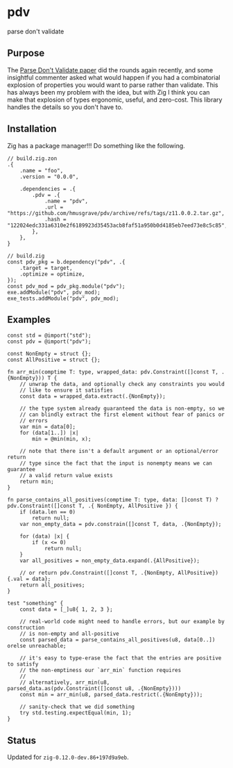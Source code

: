 # pdv

parse don't validate

## Purpose

The [Parse Don't Validate paper](https://lexi-lambda.github.io/blog/2019/11/05/parse-don-t-validate/) did the rounds again recently, and some insightful commenter asked what would happen if you had a combinatorial explosion of properties you would want to parse rather than validate. This has always been my problem with the idea, but with Zig I think you can make that explosion of types ergonomic, useful, and zero-cost. This library handles the details so you don't have to.

## Installation

Zig has a package manager!!! Do something like the following.

```zig
// build.zig.zon
.{
    .name = "foo",
    .version = "0.0.0",

    .dependencies = .{
        .pdv = .{
            .name = "pdv",
            .url = "https://github.com/hmusgrave/pdv/archive/refs/tags/z11.0.0.2.tar.gz",
            .hash = "122024edc331a6310e2f6189923d35453acb8faf51a950b0d4185eb7eed73e8c5c85",
        },
    },
}
```

```zig
// build.zig
const pdv_pkg = b.dependency("pdv", .{
    .target = target,
    .optimize = optimize,
});
const pdv_mod = pdv_pkg.module("pdv");
exe.addModule("pdv", pdv_mod);
exe_tests.addModule("pdv", pdv_mod);
```

## Examples
```zig
const std = @import("std");
const pdv = @import("pdv");

const NonEmpty = struct {};
const AllPositive = struct {};

fn arr_min(comptime T: type, wrapped_data: pdv.Constraint([]const T, .{NonEmpty})) T {
    // unwrap the data, and optionally check any constraints you would
    // like to ensure it satisfies
    const data = wrapped_data.extract(.{NonEmpty});

    // the type system already guaranteed the data is non-empty, so we
    // can blindly extract the first element without fear of panics or
    // errors
    var min = data[0];
    for (data[1..]) |x|
        min = @min(min, x);

    // note that there isn't a default argument or an optional/error return
    // type since the fact that the input is nonempty means we can guarantee
    // a valid return value exists
    return min;
}

fn parse_contains_all_positives(comptime T: type, data: []const T) ?pdv.Constraint([]const T, .{ NonEmpty, AllPositive }) {
    if (data.len == 0)
        return null;
    var non_empty_data = pdv.constrain([]const T, data, .{NonEmpty});

    for (data) |x| {
        if (x <= 0)
            return null;
    }
    var all_positives = non_empty_data.expand(.{AllPositive});

    // or return pdv.Constraint([]const T, .{NonEmpty, AllPositive}){.val = data};
    return all_positives;
}

test "something" {
    const data = [_]u8{ 1, 2, 3 };

    // real-world code might need to handle errors, but our example by construction
    // is non-empty and all-positive
    const parsed_data = parse_contains_all_positives(u8, data[0..]) orelse unreachable;

    // it's easy to type-erase the fact that the entries are positive to satisfy
    // the non-emptiness our `arr_min` function requires
    //
    // alternatively, arr_min(u8, parsed_data.as(pdv.Constraint([]const u8, .{NonEmpty})))
    const min = arr_min(u8, parsed_data.restrict(.{NonEmpty}));

    // sanity-check that we did something
    try std.testing.expectEqual(min, 1);
}
```

## Status
Updated for `zig-0.12.0-dev.86+197d9a9eb`.
